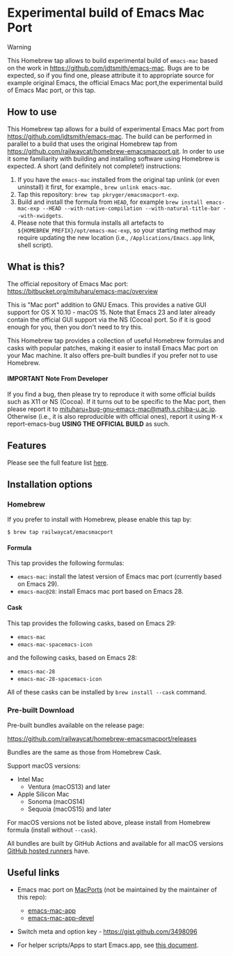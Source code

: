 # Experimental build of Emacs Mac Port

> [!WARNING]
> This Homebrew tap allows to build experimental build of `emacs-mac` based on the work in
> https://github.com/jdtsmith/emacs-mac. Bugs are to be expected, so if you find one, please attribute it to
> appropriate source for example original Emacs, the official Emacs Mac port,the experimental build of Emacs Mac port,
> or this tap.

## How to use

This Homebrew tap allows for a build of experimental Emacs Mac port from https://github.com/jdtsmith/emacs-mac. The build can be performed in parallel to a build that uses the original Homebrew tap from https://github.com/railwaycat/homebrew-emacsmacport.git. In order to use it some familiarity with building and installing software using Homebrew is expected. A short (and definitely not complete!) instructions:

1. If you have the `emacs-mac` installed from the original tap unlink (or even uninstall) it first, for example., `brew unlink emacs-mac`.
2. Tap this repository: `brew tap pkryger/emacsmacport-exp`.
3. Build and install the formula from `HEAD`, for example `brew install emacs-mac-exp --HEAD --with-native-compilation --with-natural-title-bar --with-xwidgets`.
4. Please note that this formula installs all artefacts to `${HOMEBREW_PREFIX}/opt/emacs-mac-exp`, so your starting method may require updating the new location (i.e., `/Applications/Emacs.app` link, shell script).

## What is this?

The official repository of Emacs Mac port: https://bitbucket.org/mituharu/emacs-mac/overview

This is "Mac port" addition to GNU Emacs. This provides a native GUI
support for OS X 10.10 - macOS 15. Note that Emacs 23 and later
already contain the official GUI support via the NS (Cocoa) port. So
if it is good enough for you, then you don't need to try this.

This Homebrew tap provides a collection of useful Homebrew formulas
and casks with popular patches, making it easier to install Emacs Mac
port on your Mac machine. It also offers pre-built bundles if you
prefer not to use Homebrew.

#### IMPORTANT Note From Developer

If you find a bug, then please try to reproduce it with some
official builds such as X11 or NS (Cocoa).  If it turns out to be
specific to the Mac port, then please report it to
<a href="mailto:mituharu+bug-gnu-emacs-mac@math.s.chiba-u.ac.jp">mituharu+bug-gnu-emacs-mac@math.s.chiba-u.ac.jp</a>.  Otherwise (i.e.,
it is also reproducible with official ones), report it using <kbd>M-x</kbd>
report-emacs-bug **USING THE OFFICIAL BUILD** as such.


## Features
Please see the full feature list <a href="https://bitbucket.org/mituharu/emacs-mac/src/master/README-mac">here</a>.


## Installation options

### Homebrew
If you prefer to install with Homebrew, please enable this tap by:

```
$ brew tap railwaycat/emacsmacport
```

#### Formula
This tap provides the following formulas:

- `emacs-mac`: install the latest version of Emacs mac port (currently based on Emacs 29).
- `emacs-mac@28`: install Emacs mac port based on Emacs 28.

#### Cask
This tap provides the following casks, based on Emacs 29:

- `emacs-mac`
- `emacs-mac-spacemacs-icon`

and the following casks, based on Emacs 28:

- `emacs-mac-28`
- `emacs-mac-28-spacemacs-icon`

All of these casks can be installed by `brew install --cask` command.

### Pre-built Download ###

Pre-built bundles available on the release page:

https://github.com/railwaycat/homebrew-emacsmacport/releases

Bundles are the same as those from Homebrew Cask.

Support macOS versions:

* Intel Mac
  - Ventura (macOS13) and later
* Apple Silicon Mac
  - Sonoma (macOS14)
  - Sequoia (macOS15) and later

For macOS versions not be listed above, please install from Homebrew
formula (install without `--cask`).

All bundles are built by GitHub Actions and available for all macOS
versions [GitHub hosted
runners](https://docs.github.com/en/actions/using-github-hosted-runners/using-github-hosted-runners/about-github-hosted-runners#standard-github-hosted-runners-for-public-repositories)
have.

## Useful links ##

* Emacs mac port on [MacPorts](https://www.macports.org/) (not be maintained by the maintainer of this repo):
  - [emacs-mac-app](https://ports.macports.org/port/emacs-mac-app/)
  - [emacs-mac-app-devel](https://ports.macports.org/port/emacs-mac-app-devel/)

* Switch meta and option key - https://gist.github.com/3498096

* For helper scripts/Apps to start Emacs.app, see [this document](https://github.com/railwaycat/homebrew-emacsmacport/blob/master/docs/emacs-start-helpers.md).
